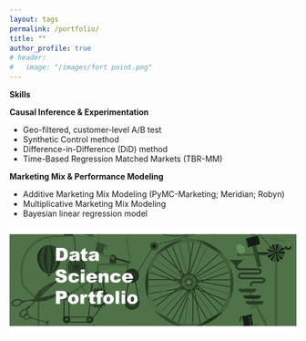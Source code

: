 ```yaml
---
layout: tags
permalink: /portfolio/
title: ""
author_profile: true
# header:
#   image: "/images/fort point.png"
---
```


**Skills**

**Causal Inference & Experimentation**  
-	Geo-filtered, customer-level A/B test  
-	Synthetic Control method  
-	Difference-in-Difference (DiD) method   
-	Time-Based Regression Matched Markets (TBR-MM)   

**Marketing Mix & Performance Modeling**  
-	Additive Marketing Mix Modeling (PyMC-Marketing; Meridian; Robyn) 
-	Multiplicative Marketing Mix Modeling  
-	Bayesian linear regression model  

![Data Science](/assets/images/portfolio/Slide1.JPG)


